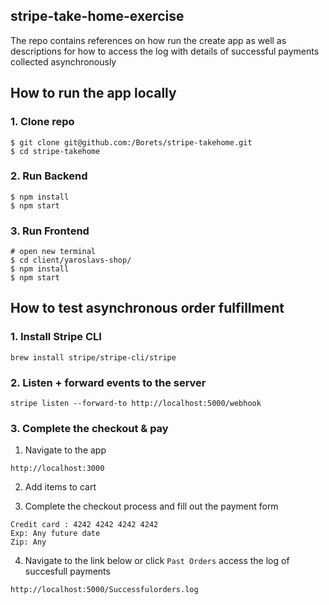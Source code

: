 ## stripe-take-home-exercise 
The repo contains references on how run the create app as well as descriptions for how to access the log with details of successful payments collected asynchronously 

## How to run the app locally

### 1. Clone repo

```
$ git clone git@github.com:/Borets/stripe-takehome.git
$ cd stripe-takehome
```

### 2. Run Backend

```
$ npm install
$ npm start
```

### 3. Run Frontend

```
# open new terminal
$ cd client/yaroslavs-shop/
$ npm install
$ npm start
```

## How to test asynchronous order fulfillment   

### 1. Install Stripe CLI
```
brew install stripe/stripe-cli/stripe
```

### 2. Listen + forward events to the server

```
stripe listen --forward-to http://localhost:5000/webhook
```

### 3. Complete the checkout & pay 

1. Navigate to the app 
```
http://localhost:3000 
```

2. Add items to cart 

3. Complete the checkout process and fill out the payment form 
```
Credit card : 4242 4242 4242 4242
Exp: Any future date
Zip: Any 
```

4. Navigate to the link below or click `Past Orders` access the log of succesfull payments
```
http://localhost:5000/Successfulorders.log
```
